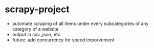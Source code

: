 # scrapy-project

* automate scraping of all items under every subcategories of any category of a website
* output in csv ,json, etc
* future: add concurrency for speed imporvement
